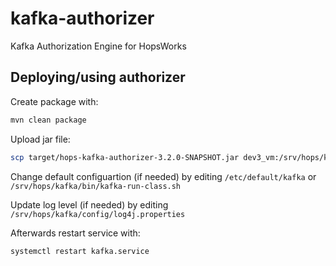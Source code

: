 # kafka-authorizer
Kafka Authorization Engine for HopsWorks

## Deploying/using authorizer

Create package with:

```sh
mvn clean package
```

Upload jar file:

```sh
scp target/hops-kafka-authorizer-3.2.0-SNAPSHOT.jar dev3_vm:/srv/hops/kafka/libs
```

Change default configuartion (if needed) by editing `/etc/default/kafka` or `/srv/hops/kafka/bin/kafka-run-class.sh`

Update log level (if needed) by editing `/srv/hops/kafka/config/log4j.properties`

Afterwards restart service with:

```sh
systemctl restart kafka.service
```
